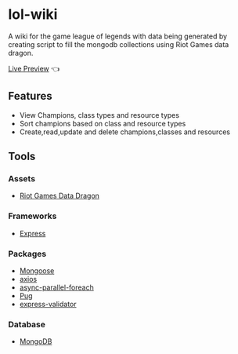 # lol-wiki
 A wiki for the game league of legends with data being generated by creating script to fill the mongodb collections using Riot Games data dragon. 
 
 [Live Preview](https://pacific-reef-83019.herokuapp.com/) :point_left:


## Features
 - View Champions, class types and resource types
 - Sort champions based on class and resource types
- Create,read,update and delete champions,classes and resources

## Tools
### Assets
 - [Riot Games Data Dragon](https://developer.riotgames.com/docs/lol)
### Frameworks
 - [Express](https://expressjs.com/)
### Packages
- [Mongoose](https://mongoosejs.com/)
- [axios](https://axios-http.com/)
- [async-parallel-foreach](https://github.com/Donaldcwl/async-parallel-foreach#readme) 
- [Pug](https://pugjs.org/api/getting-started.html)
- [express-validator](https://express-validator.github.io/docs/)
 
### Database
- [MongoDB](https://mongodb.com/)

